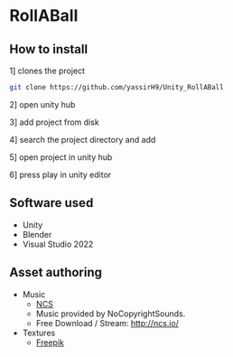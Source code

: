 # RollABall

## How to install

1] clones the project
  ```sh
git clone https://github.com/yassirH9/Unity_RollABall
  ```
2] open unity hub

3] add project from disk

4] search the project directory and add

5] open project in unity hub

6] press play in unity editor

## Software used

- Unity
- Blender
- Visual Studio 2022

## Asset authoring

- Music
  - [NCS](https://www.youtube.com/@NoCopyrightSounds)
  - Music provided by NoCopyrightSounds.
  - Free Download / Stream: http://ncs.io/
- Textures
  - [Freepik](https://www.freepik.es/)
